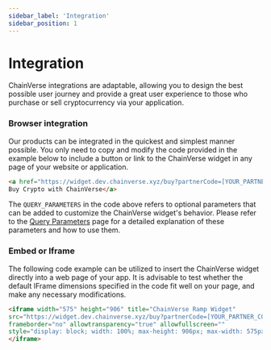 ```yaml
---
sidebar_label: 'Integration'
sidebar_position: 1
---
```


# Integration
ChainVerse integrations are adaptable, allowing you to design the best possible user journey and provide a great user experience to those who purchase or sell cryptocurrency via your application.

### Browser integration
Our products can be integrated in the quickest and simplest manner possible. You only need to copy and modify the code provided in the example below to include a button or link to the ChainVerse widget in any page of your website or application.

```html
<a href="https://widget.dev.chainverse.xyz/buy?partnerCode=[YOUR_PARTNER_CODE]&[QUERY_PARAMETERS]">
Buy Crypto with ChainVerse</a>
```

The `QUERY_PARAMETERS` in the code above refers to optional parameters that can be added to customize the ChainVerse widget's behavior. Please refer to the [Query Parameters](/docs/ramp/partner/query_param/on_ramp) page for a detailed explanation of these parameters and how to use them.

### Embed or Iframe
The following code example can be utilized to insert the ChainVerse widget directly into a web page of your app. It is advisable to test whether the default IFrame dimensions specified in the code fit well on your page, and make any necessary modifications.

```html
<iframe width="575" height="906" title="ChainVerse Ramp Widget"
src="https://widget.dev.chainverse.xyz/buy?partnerCode=[YOUR_PARTNER_CODE]&[QUERY_PARAMETERS]" 
frameborder="no" allowtransparency="true" allowfullscreen="" 
style="display: block; width: 100%; max-height: 906px; max-width: 575px;">
</iframe>
```
